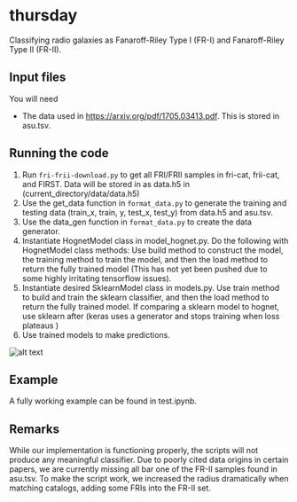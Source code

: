 # thursday

Classifying radio galaxies as Fanaroff-Riley Type I (FR-I) and Fanaroff-Riley Type II (FR-II).


## Input files

You will need
- The data used in https://arxiv.org/pdf/1705.03413.pdf. This is stored in asu.tsv.


## Running the code

1. Run `fri-frii-download.py` to get all FRI/FRII samples in fri-cat, frii-cat, and FIRST. Data will be stored in as data.h5 in (current_directory/data/data.h5)
2. Use the get_data function in `format_data.py` to generate the training and testing data (train_x, train, y, test_x, test_y) from data.h5 and asu.tsv.
3. Use the data_gen function in `format_data.py` to create the data generator.
4. Instantiate HognetModel class in model_hognet.py. Do the following with HognetModel class methods: Use build method to construct the model, the training method to train the model, and then the load method to return the fully trained model (This has not yet been pushed due to some highly irritating tensorflow issues).
5. Instantiate desired SklearnModel class in models.py. Use train method to build and train the sklearn classifier, and then the load method to return the fully trained model. If comparing a sklearn model to hognet, use sklearn after (keras uses a generator and stops training when loss plateaus )
5. Use trained models to make predictions.


![alt text](https://github.com/josh-marsh/thursday/blob/reload/Basic/files/flow.jpg)

## Example

A fully working example can be found in test.ipynb. 

## Remarks
While our implementation is functioning properly, the scripts will not produce any meaningful classifier. Due to poorly cited data origins in certain papers, we are currently missing all bar one of the FR-II samples found in asu.tsv. To make the script work, we increased the radius dramatically when matching catalogs, adding some FRIs into the FR-II  set. 